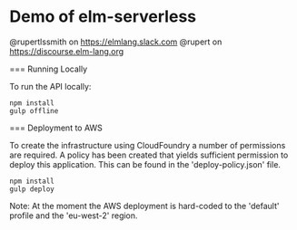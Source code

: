 # Demo of elm-serverless

@rupertlssmith on https://elmlang.slack.com
@rupert on https://discourse.elm-lang.org


=== Running Locally

To run the API locally:

    npm install
    gulp offline

=== Deployment to AWS

To create the infrastructure using CloudFoundry a number of permissions are required. A policy has been created that yields sufficient permission to deploy this application. This can be found in the 'deploy-policy.json' file.

    npm install
    gulp deploy

Note: At the moment the AWS deployment is hard-coded to the 'default' profile and the 'eu-west-2' region.
